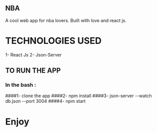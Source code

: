 ## NBA
A cool web app for nba lovers.
Built with love and react js. 

# TECHNOLOGIES USED
1- React Js
2- Json-Server


## TO RUN THE APP

### In the bash :
####1- clone the app
####2- npm install 
####3- json-server --watch db.json --port 3004
####4- npm start

# Enjoy
